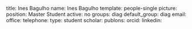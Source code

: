title: Ines Bagulho
name: Ines Bagulho
template: people-single
picture: 
position: Master Student
active: no
groups: diag
default_group: diag
email: 
office: 
telephone:
type: student
scholar: 
publons: 
orcid: 
linkedin: